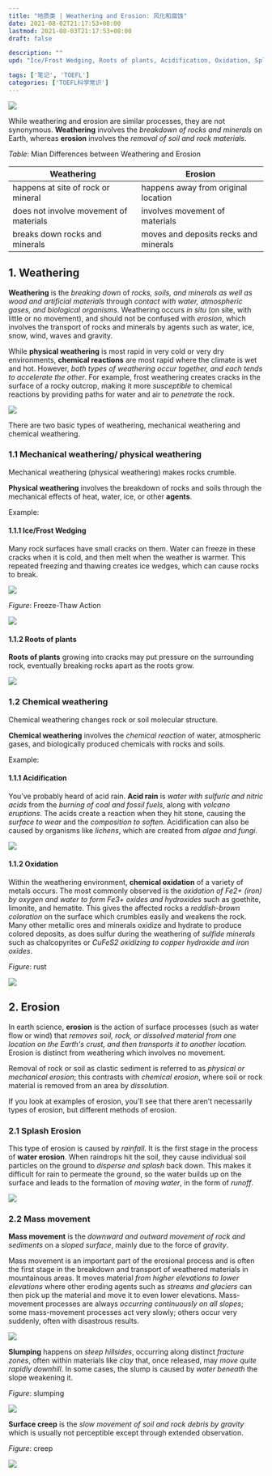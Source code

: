 ```yaml
---
title: "地质类 | Weathering and Erosion: 风化和腐蚀"
date: 2021-08-02T21:17:53+08:00
lastmod: 2021-08-03T21:17:53+08:00
draft: false

description: ""
upd: "Ice/Frost Wedging, Roots of plants, Acidification, Oxidation, Splash Erosion, Mass movement"

tags: ['笔记', 'TOEFL']
categories: ['TOEFL科学常识']
---
```


![](https://cdn.jsdelivr.net/gh/henrywu97/FigBed@master/Figs/20210819224222.jpg)

While weathering and erosion are similar processes, they are not synonymous. **Weathering** involves the *breakdown of rocks and minerals* on Earth, whereas **erosion** involves the *removal of soil and rock materials*.

*Table*: Mian Differences between Weathering and Erosion

| Weathering                             | Erosion                               |
| -------------------------------------- | ------------------------------------- |
| happens at site of rock or mineral     | happens away from original location   |
| does not involve movement of materials | involves movement of materials        |
| breaks down rocks and minerals         | moves and deposits recks and minerals |

## 1. Weathering

**Weathering** is the *breaking down* of *rocks, soils, and minerals as well as wood and artificial materials* through *contact with water, atmospheric gases, and biological organisms*. Weathering occurs *in situ* (on site, with little or no movement), and should not be confused with *erosion*, which involves the transport of rocks and minerals by agents such as water, ice, snow, wind, waves and gravity.

While **physical weathering** is most rapid in very cold or very dry environments, **chemical reactions** are most rapid where the climate is wet and hot. However, *both types of weathering occur together, and each tends to accelerate the other*. For example, frost weathering creates cracks in the surface of a rocky outcrop, making it more *susceptible* to chemical reactions by providing paths for water and air to *penetrate* the rock.

![](https://cdn.jsdelivr.net/gh/henrywu97/FigBed@master/Figs/20210819224313.jpg)

There are two basic types of weathering, mechanical weathering and chemical weathering.

### 1.1 Mechanical weathering/ physical weathering

Mechanical weathering (physical weathering) makes rocks crumble.

**Physical weathering** involves the breakdown of rocks and soils through the mechanical effects of heat, water, ice, or other **agents**.

Example:

#### 1.1.1 Ice/Frost Wedging

Many rock surfaces have small cracks on them. Water can freeze in these cracks when it is cold, and then melt when the weather is warmer. This repeated freezing and thawing creates ice wedges, which can cause rocks to break.

![](https://cdn.jsdelivr.net/gh/henrywu97/FigBed@master/Figs/20210819224518.jpg)

*Figure*: Freeze-Thaw Action

![](https://cdn.jsdelivr.net/gh/henrywu97/FigBed@master/Figs/20210820094759.png)

#### 1.1.2 Roots of plants

**Roots of plants** growing into cracks may put pressure on the surrounding rock, eventually breaking rocks apart as the roots grow.

![](https://cdn.jsdelivr.net/gh/henrywu97/FigBed@master/Figs/20210819224842.jpg)

### 1.2 Chemical weathering

Chemical weathering changes rock or soil molecular structure.

**Chemical weathering** involves the *chemical reaction* of water, atmospheric gases, and biologically produced chemicals with rocks and soils.

Example:

#### 1.1.1 Acidification

You’ve probably heard of acid rain. **Acid rain** is *water with sulfuric and nitric acids* from the *burning of coal and fossil fuels*, along with *volcano eruptions*. The acids create a reaction when they hit stone, causing the *surface to wear* and the *composition to soften*. Acidification can also be caused by organisms like *lichens*, which are created from *algae and fungi*.

![](https://cdn.jsdelivr.net/gh/henrywu97/FigBed@master/Figs/20210819224743.jpg)

#### 1.1.2 Oxidation

Within the weathering environment, **chemical oxidation** of a variety of metals occurs. The most commonly observed is the *oxidation of Fe2+ (iron) by oxygen and water to form Fe3+ oxides and hydroxides* such as goethite, limonite, and hematite. This gives the affected rocks a *reddish-brown coloration* on the surface which crumbles easily and weakens the rock. Many other metallic ores and minerals oxidize and hydrate to produce colored deposits, as does sulfur during the weathering of *sulfide minerals* such as chalcopyrites or *CuFeS2 oxidizing to copper hydroxide and iron oxides*.

*Figure*: rust

![](https://cdn.jsdelivr.net/gh/henrywu97/FigBed@master/Figs/20210819224911.jpg)

## 2. Erosion

In earth science, **erosion** is the action of surface processes (such as water flow or wind) that *removes soil, rock, or dissolved material from one location on the Earth's crust, and then transports it to another location*. Erosion is distinct from weathering which involves no movement.

Removal of rock or soil as clastic sediment is referred to as *physical or mechanical erosion*; this contrasts with *chemical erosion*, where soil or rock material is removed from an area by *dissolution*.

If you look at examples of erosion, you’ll see that there aren’t necessarily types of erosion, but different methods of erosion.

### 2.1 Splash Erosion

This type of erosion is caused by *rainfall*. It is the first stage in the process of **water erosion**. When raindrops hit the soil, they cause individual soil particles on the ground to *disperse and splash* back down. This makes it difficult for rain to permeate the ground, so the water builds up on the surface and leads to the formation of *moving water*, in the form of *runoff*.

![](https://cdn.jsdelivr.net/gh/henrywu97/FigBed@master/Figs/20210819224944.jpg)

### 2.2 Mass movement

**Mass movement** is the *downward and outward movement of rock and sediments* on a *sloped surface*, mainly due to the force of *gravity*.

Mass movement is an important part of the erosional process and is often the first stage in the breakdown and transport of weathered materials in mountainous areas. It moves material *from higher elevations to lower elevations* where other eroding agents such as *streams and glaciers* can then pick up the material and move it to even lower elevations. Mass-movement processes are always *occurring continuously on all slopes*; some mass-movement processes act very slowly; others occur very suddenly, often with disastrous results.

![](https://cdn.jsdelivr.net/gh/henrywu97/FigBed@master/Figs/20210820102105.png)

**Slumping** happens on *steep hillsides*, occurring along distinct *fracture zones*, often within materials like *clay* that, once released, may *move quite rapidly downhill*. In some cases, the slump is caused by *water beneath* the slope weakening it.

*Figure*: slumping

![](https://cdn.jsdelivr.net/gh/henrywu97/FigBed@master/Figs/20210820090800.jpg)

**Surface creep** is the *slow movement of soil and rock debris by gravity* which is usually not perceptible except through extended observation.

*Figure*: creep

![](https://cdn.jsdelivr.net/gh/henrywu97/FigBed@master/Figs/20210820090815.jpg)

